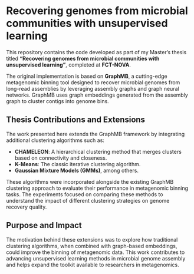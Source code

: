# Recovering genomes from microbial communities with unsupervised learning 

This repository contains the code developed as part of my Master’s thesis titled **“Recovering genomes from microbial communities with unsupervised learning”**, completed at **FCT-NOVA**.

The original implementation is based on **GraphMB**, a cutting-edge metagenomic binning tool designed to recover microbial genomes from long-read assemblies by leveraging assembly graphs and graph neural networks. GraphMB uses graph embeddings generated from the assembly graph to cluster contigs into genome bins.

## Thesis Contributions and Extensions

The work presented here extends the GraphMB framework by integrating additional clustering algorithms such as:

- **CHAMELEON**: A hierarchical clustering method that merges clusters based on connectivity and closeness.
- **K-Means**: The classic iterative clustering algorithm.
- **Gaussian Mixture Models (GMMs)**, among others.

These algorithms were incorporated alongside the existing GraphMB clustering approach to evaluate their performance in metagenomic binning tasks. The experiments focused on comparing these methods to understand the impact of different clustering strategies on genome recovery quality.

## Purpose and Impact

The motivation behind these extensions was to explore how traditional clustering algorithms, when combined with graph-based embeddings, could improve the binning of metagenomic data. This work contributes to advancing unsupervised learning methods in microbial genome assembly and helps expand the toolkit available to researchers in metagenomics.

